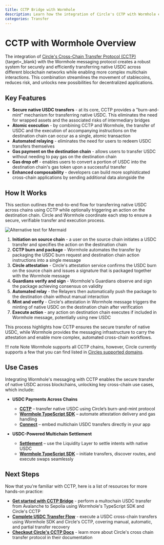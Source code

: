 ```yaml
---
title: CCTP Bridge with Wormhole
description: Learn how the integration of Circle's CCTP with Wormhole enables secure and efficient native USDC transfers and complex cross-chain interactions.
categories: Transfer
---
```


# CCTP with Wormhole Overview 

The integration of [Circle's Cross-Chain Transfer Protocol (CCTP)](https://www.circle.com/cross-chain-transfer-protocol){target=\_blank} with the Wormhole messaging protocol creates a robust system for securely and efficiently transferring native USDC across different blockchain networks while enabling more complex multichain interactions. This combination streamlines the movement of stablecoins, reduces risk, and unlocks new possibilities for decentralized applications.

## Key Features

- **Secure native USDC transfers** - at its core, CCTP provides a "burn-and-mint" mechanism for transferring native USDC. This eliminates the need for wrapped assets and the associated risks of intermediary bridges
- **Atomic execution** - by combining CCTP and Wormhole, the transfer of USDC and the execution of accompanying instructions on the destination chain can occur as a single, atomic transaction
- **Automated relaying** - eliminates the need for users to redeem USDC transfers themselves
- **Gas payment on the destination chain** - allows users to transfer USDC without needing to pay gas on the destination chain
- **Gas drop off** - enables users to convert a portion of USDC into the destination chain's gas token upon a successful transfer
- **Enhanced composability** - developers can build more sophisticated cross-chain applications by sending additional data alongside the 

## How It Works

This section outlines the end-to-end flow for transferring native USDC across chains using CCTP while optionally triggering an action on the destination chain. Circle and Wormhole coordinate each step to ensure a secure, verifiable transfer and execution process.

![Alternative text for Mermaid](Todo)

1. **Initiation on source chain** - a user on the source chain initiates a USDC transfer and specifies the action on the destination chain
2. **CCTP burn and package** - Wormhole automates the transfer by packaging the USDC burn request and destination chain action instructions into a single message
3. **Circle attestation** -  Circle's attestation service confirms the USDC burn on the source chain and issues a signature that is packaged together with the Wormhole message
4. **Guardians verify and sign** - Wormhole's Guardians observe and sign the package achieving consensus on validity 
5. **Automated relay** - the Relayers then automatically push the package to the destination chain without manual interaction
6. **Mint and verify** - Circle's attestation in Wormhole message triggers the minting of native USDC on the destination chain after verification
7. **Execute action** - any action on destination chain executes if included in Wormhole message, potentially using new USDC

This process highlights how CCTP ensures the secure transfer of native USDC, while Wormhole provides the messaging infrastructure to carry the attestation and enable more complex, automated cross-chain workflows.

!!! note Note 
    Wormhole supports all CCTP chains, however, Circle currently supports a few that you can find listed in [Circles supported domains](https://developers.circle.com/stablecoins/supported-domains).


## Use Cases

Integrating Wormhole's messaging with CCTP enables the secure transfer of native USDC across blockchains, unlocking key cross-chain use cases, which include:

- **USDC Payments Across Chains**
    - [**CCTP**](/docs/products/cctp-bridge/get-started/) – transfer native USDC using Circle’s burn-and-mint protocol
    - [**Wormhole TypeScript SDK**](/docs/tools/typescript-sdk/sdk-reference/) – automate attestation delivery and gas handling
    - [**Connect**](/docs/products/connect/overview/) – embed multichain USDC transfers directly in your app

- **USDC-Powered Multichain Settlement**
    - [**Settlement**](/docs/products/settlement/overview/) – use the Liquidity Layer to settle intents with native USDC
    - [**Wormhole TypeScript SDK**](/docs/tools/typescript-sdk/sdk-reference/) – initiate transfers, discover routes, and execute swaps seamlessly

## Next Steps

Now that you're familiar with CCTP, here is a list of resources for more hands-on practice:

- [**Get started with CCTP Bridge**](Todo) - perform a multochain USDC transfer from Avalanche to Sepolia using Wormhole's TypeScript SDK and Circle's CCTP
- [**Complete USDC Transfer Flow**](Todo) -  execute a USDC cross-chain transfers using Wormhole SDK and Circle's CCTP, covering manual, automatic, and partial transfer recovery
- [**Checkout Circle's CCTP Docs**](https://developers.circle.com/stablecoins/cctp-getting-started) - learn more about Circle's cross chain transfer protocol in their documentation